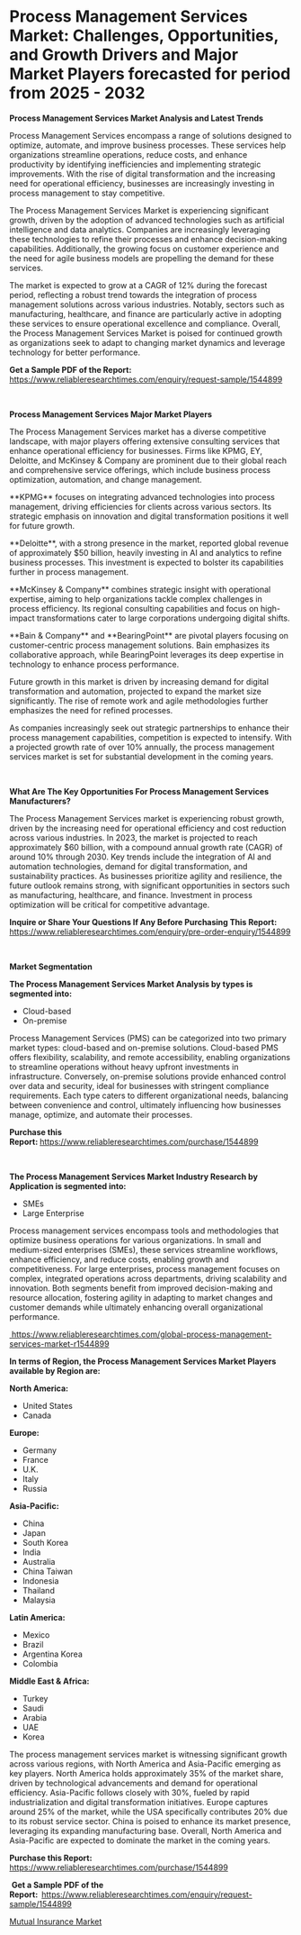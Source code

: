 <p><h1>Process Management Services Market: Challenges, Opportunities, and Growth Drivers and Major Market Players forecasted for period from 2025 - 2032</h1></p><p><strong>Process Management Services Market Analysis and Latest Trends</strong></p>
<p><p>Process Management Services encompass a range of solutions designed to optimize, automate, and improve business processes. These services help organizations streamline operations, reduce costs, and enhance productivity by identifying inefficiencies and implementing strategic improvements. With the rise of digital transformation and the increasing need for operational efficiency, businesses are increasingly investing in process management to stay competitive.</p><p>The Process Management Services Market is experiencing significant growth, driven by the adoption of advanced technologies such as artificial intelligence and data analytics. Companies are increasingly leveraging these technologies to refine their processes and enhance decision-making capabilities. Additionally, the growing focus on customer experience and the need for agile business models are propelling the demand for these services.</p><p>The market is expected to grow at a CAGR of 12% during the forecast period, reflecting a robust trend towards the integration of process management solutions across various industries. Notably, sectors such as manufacturing, healthcare, and finance are particularly active in adopting these services to ensure operational excellence and compliance. Overall, the Process Management Services Market is poised for continued growth as organizations seek to adapt to changing market dynamics and leverage technology for better performance.</p></p>
<p><strong>Get a Sample PDF of the Report:&nbsp;</strong> <a href="https://www.reliableresearchtimes.com/enquiry/request-sample/1544899?utm_campaign=3261&utm_medium=2&utm_source=Github&utm_content=ia&utm_term=09032025&utm_id=process-management-services">https://www.reliableresearchtimes.com/enquiry/request-sample/1544899</a></p>
<p>&nbsp;</p>
<p><strong>Process Management Services Major Market Players</strong></p>
<p><p>The Process Management Services market has a diverse competitive landscape, with major players offering extensive consulting services that enhance operational efficiency for businesses. Firms like KPMG, EY, Deloitte, and McKinsey & Company are prominent due to their global reach and comprehensive service offerings, which include business process optimization, automation, and change management.</p><p>**KPMG** focuses on integrating advanced technologies into process management, driving efficiencies for clients across various sectors. Its strategic emphasis on innovation and digital transformation positions it well for future growth.</p><p>**Deloitte**, with a strong presence in the market, reported global revenue of approximately $50 billion, heavily investing in AI and analytics to refine business processes. This investment is expected to bolster its capabilities further in process management.</p><p>**McKinsey & Company** combines strategic insight with operational expertise, aiming to help organizations tackle complex challenges in process efficiency. Its regional consulting capabilities and focus on high-impact transformations cater to large corporations undergoing digital shifts.</p><p>**Bain & Company** and **BearingPoint** are pivotal players focusing on customer-centric process management solutions. Bain emphasizes its collaborative approach, while BearingPoint leverages its deep expertise in technology to enhance process performance.</p><p>Future growth in this market is driven by increasing demand for digital transformation and automation, projected to expand the market size significantly. The rise of remote work and agile methodologies further emphasizes the need for refined processes. </p><p>As companies increasingly seek out strategic partnerships to enhance their process management capabilities, competition is expected to intensify. With a projected growth rate of over 10% annually, the process management services market is set for substantial development in the coming years.</p></p>
<p>&nbsp;</p>
<p><strong>What Are The Key Opportunities For Process Management Services Manufacturers?</strong></p>
<p><p>The Process Management Services market is experiencing robust growth, driven by the increasing need for operational efficiency and cost reduction across various industries. In 2023, the market is projected to reach approximately $60 billion, with a compound annual growth rate (CAGR) of around 10% through 2030. Key trends include the integration of AI and automation technologies, demand for digital transformation, and sustainability practices. As businesses prioritize agility and resilience, the future outlook remains strong, with significant opportunities in sectors such as manufacturing, healthcare, and finance. Investment in process optimization will be critical for competitive advantage.</p></p>
<p><strong>Inquire or Share Your Questions If Any Before Purchasing This Report:</strong> <a href="https://www.reliableresearchtimes.com/enquiry/pre-order-enquiry/1544899?utm_campaign=3261&utm_medium=2&utm_source=Github&utm_content=ia&utm_term=09032025&utm_id=process-management-services">https://www.reliableresearchtimes.com/enquiry/pre-order-enquiry/1544899</a></p>
<p>&nbsp;</p>
<p><strong>Market Segmentation</strong></p>
<p><strong>The Process Management Services Market Analysis by types is segmented into:</strong></p>
<p><ul><li>Cloud-based</li><li>On-premise</li></ul></p>
<p><p>Process Management Services (PMS) can be categorized into two primary market types: cloud-based and on-premise solutions. Cloud-based PMS offers flexibility, scalability, and remote accessibility, enabling organizations to streamline operations without heavy upfront investments in infrastructure. Conversely, on-premise solutions provide enhanced control over data and security, ideal for businesses with stringent compliance requirements. Each type caters to different organizational needs, balancing between convenience and control, ultimately influencing how businesses manage, optimize, and automate their processes.</p></p>
<p><strong>Purchase this Report:&nbsp;</strong><a href="https://www.reliableresearchtimes.com/purchase/1544899?utm_campaign=3261&utm_medium=2&utm_source=Github&utm_content=ia&utm_term=09032025&utm_id=process-management-services">https://www.reliableresearchtimes.com/purchase/1544899</a></p>
<p>&nbsp;</p>
<p><strong>The Process Management Services Market Industry Research by Application is segmented into:</strong></p>
<p><ul><li>SMEs</li><li>Large Enterprise</li></ul></p>
<p><p>Process management services encompass tools and methodologies that optimize business operations for various organizations. In small and medium-sized enterprises (SMEs), these services streamline workflows, enhance efficiency, and reduce costs, enabling growth and competitiveness. For large enterprises, process management focuses on complex, integrated operations across departments, driving scalability and innovation. Both segments benefit from improved decision-making and resource allocation, fostering agility in adapting to market changes and customer demands while ultimately enhancing overall organizational performance.</p></p>
<p><a href="https://www.reliableresearchtimes.com/global-process-management-services-market-r1544899?utm_campaign=3261&utm_medium=2&utm_source=Github&utm_content=ia&utm_term=09032025&utm_id=process-management-services">&nbsp;https://www.reliableresearchtimes.com/global-process-management-services-market-r1544899</a></p>
<p><strong>In terms of Region, the Process Management Services Market Players available by Region are:</strong></p>
<p>
    <p> <strong> North America: </strong>
        <ul>
            <li>United States</li>
            <li>Canada</li>
        </ul>
        </p> 
    <p> <strong> Europe: </strong>
        <ul>
            <li>Germany</li>
            <li>France</li>
            <li>U.K.</li>
            <li>Italy</li>
            <li>Russia</li>
        </ul>
        </p> 
    <p> <strong> Asia-Pacific: </strong>
        <ul>
            <li>China</li>
            <li>Japan</li>
            <li>South Korea</li>
            <li>India</li>
            <li>Australia</li>
            <li>China Taiwan</li>
            <li>Indonesia</li>
            <li>Thailand</li>
            <li>Malaysia</li>
        </ul>
        </p> 
    <p> <strong> Latin America: </strong>
        <ul>
            <li>Mexico</li>
            <li>Brazil</li>
            <li>Argentina Korea</li>
            <li>Colombia</li>
        </ul>
        </p> 
    <p> <strong> Middle East & Africa: </strong>
        <ul>
            <li>Turkey</li>
            <li>Saudi</li>
            <li>Arabia</li>
            <li>UAE</li>
            <li>Korea</li>
        </ul>
    </p>
    </p>
<p><p>The process management services market is witnessing significant growth across various regions, with North America and Asia-Pacific emerging as key players. North America holds approximately 35% of the market share, driven by technological advancements and demand for operational efficiency. Asia-Pacific follows closely with 30%, fueled by rapid industrialization and digital transformation initiatives. Europe captures around 25% of the market, while the USA specifically contributes 20% due to its robust service sector. China is poised to enhance its market presence, leveraging its expanding manufacturing base. Overall, North America and Asia-Pacific are expected to dominate the market in the coming years.</p></p>
<p><strong>Purchase this Report: </strong><a href="https://www.reliableresearchtimes.com/purchase/1544899?utm_campaign=3261&utm_medium=2&utm_source=Github&utm_content=ia&utm_term=09032025&utm_id=process-management-services">https://www.reliableresearchtimes.com/purchase/1544899</a></p>
<p>&nbsp;<strong>Get a Sample PDF of the Report:&nbsp;&nbsp;</strong><a href="https://www.reliableresearchtimes.com/enquiry/request-sample/1544899?utm_campaign=3261&utm_medium=2&utm_source=Github&utm_content=ia&utm_term=09032025&utm_id=process-management-services">https://www.reliableresearchtimes.com/enquiry/request-sample/1544899</a></p>
<p><strong></strong></p>
<p><p><a href="https://github.com/azorrotutus/Market-Research-Report-List-1/blob/main/mutual-insurance-market.md?utm_campaign=3261&utm_medium=2&utm_source=Github&utm_content=ia&utm_term=09032025&utm_id=process-management-services">Mutual Insurance Market</a></p></p>
